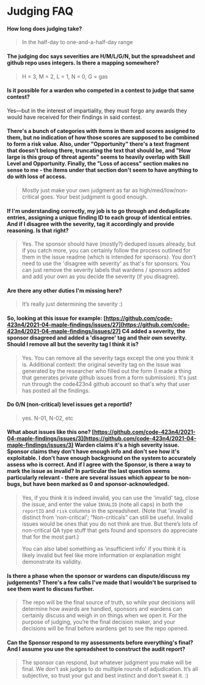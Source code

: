 # Judging FAQ

#### **How long does judging take?**

> In the half-day to one-and-a-half-day range

#### The judging doc says severities are H/M/L/G/N, but the spreadsheet and github repo uses integers. Is there a mapping somewhere?

> H = 3, M = 2, L = 1, N = 0, G = gas

#### Is it possible for a warden who competed in a contest to judge that same contest?&#x20;

Yes—but in the interest of impartiality, they must forgo any awards they would have received for their findings in said contest.&#x20;

#### There's a bunch of categories with items in them and scores assigned to them, but no indication of how those scores are supposed to be combined to form a risk value. Also, under "Opportunity" there's a text fragment that doesn't belong there, truncating the text that should be, and "How large is this group of threat agents" seems to heavily overlap with Skill Level and Opportunity. Finally, the "Loss of access" section makes no sense to me - the items under that section don't seem to have anything to do with loss of access.

> Mostly just make your own judgment as far as high/med/low/non-critical goes. Your best judgment is good enough.

#### If I'm understanding correctly, my job is to go through and deduplicate entries, assigning a unique finding ID to each group of identical entries. And if I disagree with the severity, tag it accordingly and provide reasoning. Is that right?

> Yes. The sponsor should have (mostly?) deduped issues already, but if you catch more, you can certainly follow the process outlined for them in the issue readme (which is intended for sponsors). You don't need to use the 'disagree with severity' as that's for sponsors. You can just remove the severity labels that wardens / sponsors added and add your own as you decide the severity (if you disagree).

#### Are there any other duties I'm missing here?

> It’s really just determining the severity :)

#### So, looking at this issue for example: [https://github.com/code-423n4/2021-04-maple-findings/issues/27](https://github.com/code-423n4/2021-04-maple-findings/issues/27) C4 added a severity, the sponsor disagreed and added a 'disagree' tag and their own severity. Should I remove all but the severity tag I think it is?

> Yes. You can remove all the severity tags except the one you think it is. Additional context: the original severity tag on the issue was generated by the researcher who filled out the form (I made a thing that generates private github issues from a form submission). It's just run through the code423n4 github account so that's why that user has posted all the findings.

#### Do 0/N (non-critical) level issues get a reportId?

> yes. N-01, N-02, etc

#### What about issues like this one? [https://github.com/code-423n4/2021-04-maple-findings/issues/3](https://github.com/code-423n4/2021-04-maple-findings/issues/3) Warden claims it's a high severity issue. Sponsor claims they don't have enough info and don't see how it's exploitable. I don't have enough background on the system to accurately assess who is correct. And if I agree with the Sponsor, is there a way to mark the issue as invalid? In particular the last question seems particularly relevant - there are several issues which appear to be non-bugs, but have been marked as 0 and sponsor-acknowledged.

> Yes, if you think it is indeed invalid, you can use the 'invalid' tag, close the issue, and enter the value `INVALID` (note all caps) in both the `reportID` and `risk` columns in the spreadsheet. (Note that 'invalid' is distinct from 'non-critical'; “Non-criticals” can still be useful. Invalid issues would be ones that you do not think are true. But there’s lots of non-critical QA type stuff that gets found and sponsors do appreciate that for the most part.)&#x20;
>
> You can also label something as 'insufficient info' if you think it is likely invalid but feel like more information or explanation might demonstrate its validity.

#### Is there a phase when the sponsor or wardens can dispute/discuss my judgements? There's a few calls I've made that I wouldn't be surprised to see them want to discuss further.

> The repo will be the final source of truth, so while your decisions will determine how awards are handled, sponsors and wardens can certainly discuss and weigh in on things when we open it. For the purpose of judging, you’re the final decision maker, and your decisions will be final before wardens get to see the repo opened.

#### Can the Sponsor respond to my assessments before everything's final? And I assume you use the spreadsheet to construct the audit report?

> The sponsor can respond, but whatever judgment you make will be final. We don’t ask judges to do multiple rounds of adjudication. It’s all subjective, so trust your gut and best instinct and don’t sweat it. :)
